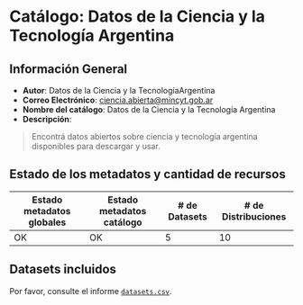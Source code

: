 
# Catálogo: Datos de la Ciencia y la Tecnología Argentina

## Información General

- **Autor**: Datos de la Ciencia y la TecnologíaArgentina
- **Correo Electrónico**: ciencia.abierta@mincyt.gob.ar
- **Nombre del catálogo**: Datos de la Ciencia y la Tecnología Argentina
- **Descripción**:

> Encontrá datos abiertos sobre ciencia y tecnología argentina disponibles para descargar y usar.

## Estado de los metadatos y cantidad de recursos

Estado metadatos globales | Estado metadatos catálogo | # de Datasets | # de Distribuciones
--------------------------|---------------------------|---------------|--------------------
OK | OK | 5 | 10

## Datasets incluidos

Por favor, consulte el informe [`datasets.csv`](datasets.csv).
